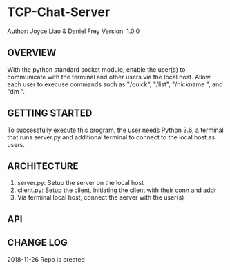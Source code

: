 # TCP-Chat-Server


Author: Joyce Liao & Daniel Frey
Version: 1.0.0




## OVERVIEW
With the python standard socket module, enable the user(s) to communicate with the terminal and other users via the local host. Allow each user to execuse commands such as "/quick", "/list", "/nickname <new-name>", and "dm <to-username> <message>".


## GETTING STARTED
To successfully execute this program, the user needs Python 3.6, a terminal that runs server.py and additional terminal to connect to the local host as users.


## ARCHITECTURE
1. server.py: Setup the server on the local host
2. client.py: Setup the client, initiating the client with their conn and addr
3. Via terminal local host, connect the server with the user(s)


## API



## CHANGE LOG




2018-11-26 Repo is created
